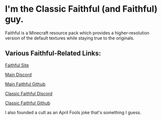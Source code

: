 # I'm the Classic Faithful (and Faithful) guy.
Faithful is a Minecraft resource pack which provides a higher-resolution version of the default textures while staying true to the originals.

## Various Faithful-Related Links:

[Faithful Site](https://faithfulpack.net)

[Main Discord](https://discord.gg/sN9YRQbBv7)

[Main Faithful Github](https://github.com/faithful-resource-pack)

[Classic Faithful Discord](https://discord.gg/KSEhCVtg4J)

[Classic Faithful Github](https://github.com/classicfaithful)


I also founded a cult as an April Fools joke that's something I guess.